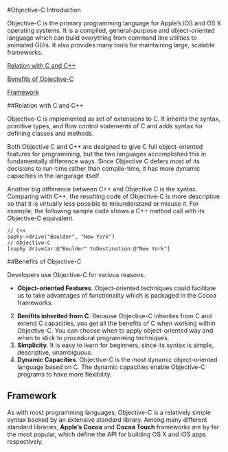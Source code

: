 
#Objective-C Introduction

Objective-C is the primary programming language for Apple’s iOS and OS X operating systems. It is a compiled, general-purpose and object-oriented language which can build everything from command line utilities to animated GUIs. It also provides many tools for maintaining large, scalable frameworks.


  [<i class="icon-file"></i>Relation with C and C++](#relation-with-c-and-c)  
  
 [<i class="icon-file"></i>Benefits of Objective-C](#benefits-of-objective-c)  
 
 [<i class="icon-file"></i>Framework](#framework)  
 
 

##Relation with C and C++

Objective-C is implemented as set of extensions to C. It inherits the syntax, primitive types, and flow control statements of C and adds syntax for defining classes and methods.

Both Objective C and C++ are designed to give C full object-oriented features for programming, but the two languages accomplished this in fundamentally difference ways. Since Objective C defers most of its decisions to run-time rather than compile-time, it has more dynamic capacities in the langurage itself. 

Another big difference between C++ and Objective C is the syntax. Comparing with C++, the resulting code of Objective-C is more descriptive so that it is virtually less possible to misunderstand or misuse it. For example, the following sample code shows a C++ method call with its Objective-C equivalent.

```
// C++
sophy->drive("Boulder", "New York")
// Objective-C
[sophy driveCar:@"Boulder" toDestination:@"New York"]
```


##Benefits of Objective-C

Developers use Objective-C for various reasons.   
- **Object-oriented Features**. Object-oriented techniques could facilitate us to take advantages of functionality which is packaged in the Cocoa frameworks.   
2. **Benifits inherited from C**. Because Objective-C inherites from C and extend C capacities, you get all the benefits of C when working within Objective-C. You can choose when to apply object-oriented way and when to stick to procedural programming techniques.  
3. **Simplicity**. It is easy to learn for beginners, since its syntax is simple, descriptive, unambiguous.  
4. **Dynamic Capacities**. Objective-C is the most dynamic object-oriented language based on C. The dynamic capacities enable Objective-C programs to have more flexibility.  


## Framework

As with most programming languages, Objective-C is a relatively simple syntax backed by an extensive standard library.  Among many different standard libraries,  **Apple’s Cocoa** and **Cocoa Touch** frameworks are by far the most popular, which define the API for building OS X and iOS apps respectively. 


